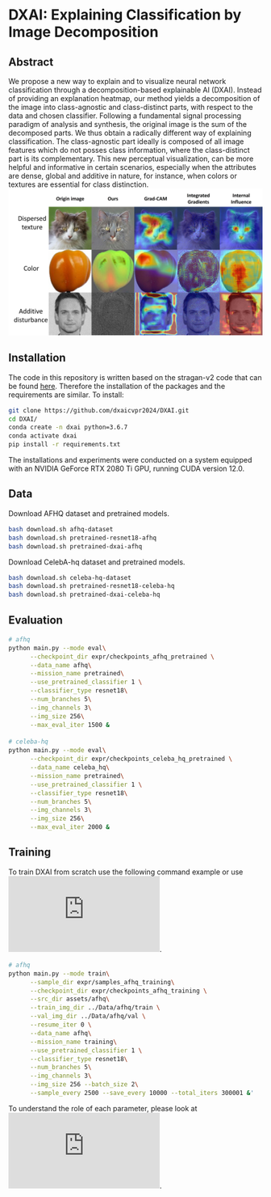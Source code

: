 # DXAI: Explaining Classification by Image Decomposition
## Abstract
We propose a new way to explain and to visualize neural network classification through a decomposition-based explainable AI (DXAI).
Instead of providing an explanation heatmap, our method yields a decomposition of the image into class-agnostic and class-distinct parts, with respect to the data and chosen classifier. Following a fundamental signal processing paradigm of analysis and synthesis, the original image is the sum of the decomposed parts. We thus obtain a radically different way of explaining classification. The class-agnostic part ideally is composed of all image features which do not posses  class information, where the class-distinct part is its complementary.
This new perceptual visualization, can be more helpful and informative in certain scenarios, especially when the attributes are dense, global and additive in nature, for instance, when colors or textures are essential for class distinction.
![Heatmaps compare](https://github.com/dxaicvpr2024/DXAI/blob/main/heatmaps_compare.jpg)

## Installation
The code in this repository is written based on the stragan-v2 code that can be found [here](https://github.com/clovaai/stargan-v2).
Therefore the installation of the packages and the requirements are similar. To install:

```bash
git clone https://github.com/dxaicvpr2024/DXAI.git
cd DXAI/
conda create -n dxai python=3.6.7
conda activate dxai
pip install -r requirements.txt
```
The installations and experiments were conducted on a system equipped with an NVIDIA GeForce RTX 2080 Ti GPU, running CUDA version 12.0.

## Data
Download AFHQ dataset and pretrained models.
```bash
bash download.sh afhq-dataset
bash download.sh pretrained-resnet18-afhq
bash download.sh pretrained-dxai-afhq

```
Download CelebA-hq dataset and pretrained models.
```bash
bash download.sh celeba-hq-dataset
bash download.sh pretrained-resnet18-celeba-hq
bash download.sh pretrained-dxai-celeba-hq

```
## Evaluation
```bash
# afhq
python main.py --mode eval\
      --checkpoint_dir expr/checkpoints_afhq_pretrained \
      --data_name afhq\
      --mission_name pretrained\
      --use_pretrained_classifier 1 \
      --classifier_type resnet18\
      --num_branches 5\
      --img_channels 3\
      --img_size 256\
      --max_eval_iter 1500 &

# celeba-hq
python main.py --mode eval\
      --checkpoint_dir expr/checkpoints_celeba_hq_pretrained \
      --data_name celeba_hq\
      --mission_name pretrained\
      --use_pretrained_classifier 1 \
      --classifier_type resnet18\
      --num_branches 5\
      --img_channels 3\
      --img_size 256\
      --max_eval_iter 2000 &
```
## Training
To train DXAI from scratch use the following command example or use ![run_commands.py](https://github.com/dxaicvpr2024/DXAI/blob/main/run_commands.py).
```bash
# afhq
python main.py --mode train\
      --sample_dir expr/samples_afhq_training\
      --checkpoint_dir expr/checkpoints_afhq_training \
      --src_dir assets/afhq\
      --train_img_dir ../Data/afhq/train \
      --val_img_dir ../Data/afhq/val \
      --resume_iter 0 \
      --data_name afhq\
      --mission_name training\
      --use_pretrained_classifier 1 \
      --classifier_type resnet18\
      --num_branches 5\
      --img_channels 3\
      --img_size 256 --batch_size 2\
      --sample_every 2500 --save_every 10000 --total_iters 300001 &'
```
To understand the role of each parameter, please look at ![core/load_args.py](https://github.com/dxaicvpr2024/DXAI/blob/main/core/load_args.py).
